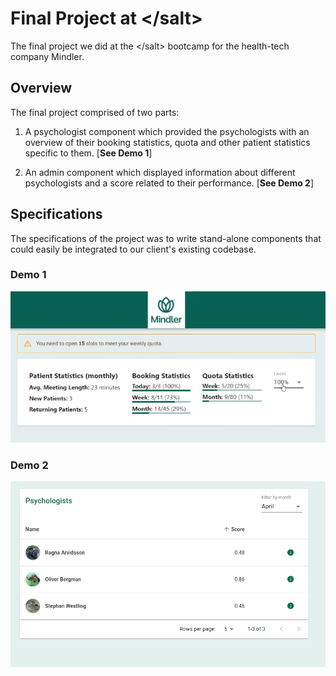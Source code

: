 # Final Project at &lt;/salt>
The final project we did at the &lt;/salt> bootcamp for the health-tech company Mindler.


## Overview
The final project comprised of two parts: 
  1. A psychologist component which provided the psychologists with an overview of their booking statistics, quota and other
  patient statistics specific to them. [**See Demo 1**]
  
  2. An admin component which displayed information about different psychologists and a score related to their performance.
  [**See Demo 2**]


## Specifications
The specifications of the project was to write stand-alone components that could easily be integrated to our client's existing codebase.


### Demo 1
![Psychologist Overview](demo/demo_psychologist.gif)

### Demo 2
![Admin Overview](demo/demo_admin.gif)

